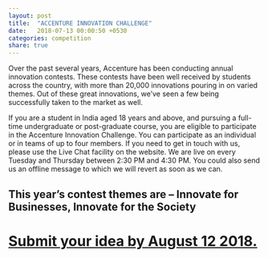 ```yaml
---
layout: post
title:  "ACCENTURE INNOVATION CHALLENGE"
date:   2018-07-13 00:00:50 +0530
categories: competition
share: true
---
```


Over the past several years, Accenture has been conducting annual innovation contests. These contests have been well received by students across the country, with more than 20,000 innovations pouring in on varied themes. Out of these great innovations, we’ve seen a few being successfully taken to the market as well.

If you are a student in India aged 18 years and above, and pursuing a full-time undergraduate or post-graduate course, you are eligible to participate in the Accenture Innovation Challenge. You can participate as an individual or in teams of up to four members.
If you need to get in touch with us, please use the Live Chat facility on the website. We are live on every Tuesday and Thursday between 2:30 PM and 4:30 PM. You could also send us an offline message to which we will revert as soon as we can.

## This year’s contest themes are – Innovate for Businesses, Innovate for the Society

# [Submit your idea by August 12 2018.](https://www.accentureinnovationchallenge.com/submitInnovationForm.html)